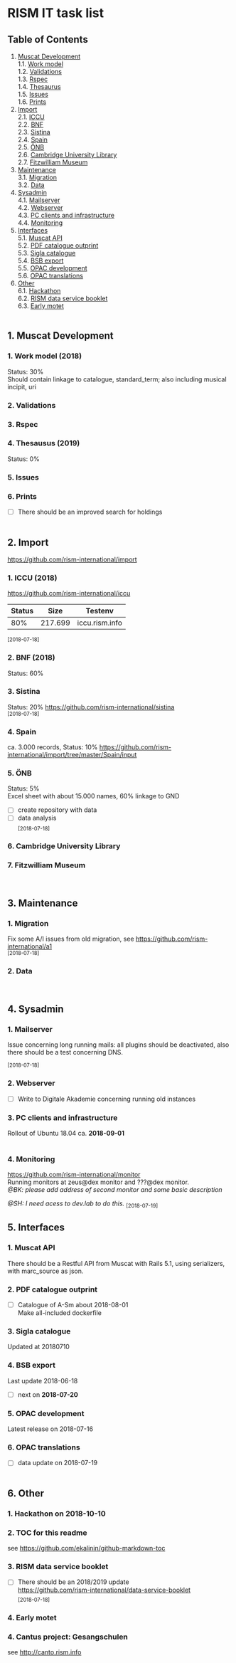 # RISM IT task list  

## Table of Contents
1. [Muscat Development](#muscat)  
    1.1. [Work model](#work)  
    1.2. [Validations](#validations)  
    1.3. [Rspec](#rspec)  
    1.4. [Thesaurus](#thesaurus)  
    1.5. [Issues](#issues)  
    1.6. [Prints](#prints)  
2. [Import](#import)  
    2.1. [ICCU](#iccu)  
    2.2. [BNF](#bnf)  
    2.3. [Sistina](#sistina)  
    2.4. [Spain](#spain)  
    2.5. [ÖNB](#oebn)  
    2.6. [Cambridge University Library](#cul)  
    2.7. [Fitzwilliam Museum](#fitzwilliam)  
3. [Maintenance](#maintenance)  
    3.1. [Migration](#migration)  
    3.2. [Data](#data)  
4. [Sysadmin](#sysadmin)  
    4.1. [Mailserver](#mailserver)  
    4.2. [Webserver](#webserver)  
    4.3. [PC clients and infrastructure](#clients)  
    4.4. [Monitoring](#clients)  
5. [Interfaces](#interfaces)  
    5.1. [Muscat API](#api)  
    5.2. [PDF catalogue outprint](#pdf)  
    5.3. [Sigla catalogue](#sigla)  
    5.4. [BSB export](#bsb)  
    5.5. [OPAC development](#opac)  
    5.6. [OPAC translations](#translation)  
6. [Other](#other)    
    6.1. [Hackathon](#hack)  
    6.2. [RISM data service booklet](#booklet)  
    6.3. [Early motet](#motet)  
&nbsp;  

## 1. Muscat Development <a name="muscat"></a>
### 1. Work model (2018)  <a name="work"></a>
Status: 30%  
Should contain linkage to catalogue, standard_term; also including musical incipit, uri

### 2. Validations  <a name="validations"></a>
### 3. Rspec  <a name="rspec"></a>
### 4. Thesausus (2019)  <a name="thesaurus"></a>
Status: 0%
### 5. Issues   <a name="issues"></a>
### 6. Prints   <a name="prints"></a>
- [ ] There should be an improved search for holdings  
&nbsp;  

## 2. Import  <a name="import"></a>
https://github.com/rism-international/import

### 1. ICCU (2018) <a name="iccu"></a>  
https://github.com/rism-international/iccu  

Status | Size |  Testenv 
--- | --- | --- |
80% | 217.699 | iccu.rism.info | 

<sub>[2018-07-18]</sub>   

### 2. BNF (2018) <a name="bnf"></a>
Status: 60%  

### 3. Sistina <a name="sistina"></a>
Status: 20%
https://github.com/rism-international/sistina  
<sub>[2018-07-18]</sub>  

### 4. Spain <a name="spain"></a>
ca. 3.000 records, Status: 10%
https://github.com/rism-international/import/tree/master/Spain/input


### 5. ÖNB <a name="oebn"></a>
Status: 5%  
Excel sheet with about 15.000 names, 60% linkage to GND  
- [ ] create repository with data  
- [ ] data analysis  
<sub>[2018-07-18]</sub>  
### 6. Cambridge University Library <a name="cul"></a>
### 7. Fitzwilliam Museum <a name="fitzwilliam"></a>
&nbsp;  


## 3. Maintenance   <a name="maintenance"></a>
### 1. Migration <a name="migration"></a>
Fix some A/I issues from old migration, see https://github.com/rism-international/a1  
<sub>[2018-07-18]</sub>   
### 2. Data <a name="data"></a>
&nbsp;  

## 4. Sysadmin   <a name="sysadmin"></a>
### 1. Mailserver <a name="mailserver"></a>
Issue concerning long running mails: all plugins should be deactivated, also there should be a test concerning DNS.  

<sub>[2018-07-18]</sub>   

### 2. Webserver <a name="webserver"></a>
- [ ] Write to Digitale Akademie concerning running old instances

### 3. PC clients and infrastructure <a name="clients"></a>
Rollout of Ubuntu 18.04 ca. **2018-09-01**  
&nbsp;  

### 4. Monitoring  <a name="clients"></a>  
https://github.com/rism-international/monitor  
Running monitors at zeus@dex monitor and ???@dex monitor.  
*@BK: please add address of second monitor and some basic description*

*@SH: I need acess to dev.lab to do this.*
<sub>[2018-07-19]</sub>   

## 5. Interfaces  <a name="interfaces"></a>
### 1. Muscat API <a name="api"></a>
There should be a Restful API from Muscat with Rails 5.1, using serializers, with marc_source as json.

### 2. PDF catalogue outprint <a name="pdf"></a>
-  [ ] Catalogue of A-Sm about 2018-08-01  
Make all-included dockerfile

### 3. Sigla catalogue <a name="sigla"></a>
Updated at 20180710  

### 4. BSB export <a name="bsb"></a>
Last update 2018-06-18
- [ ] next on **2018-07-20**

### 5. OPAC development <a name="opac"></a>
Latest release on 2018-07-16

### 6. OPAC translations <a name="translation"></a>
- [ ] data update on 2018-07-19  
&nbsp;  

## 6. Other  <a name="other"></a>
### 1. Hackathon on **2018-10-10**  <a name="hack"></a>
### 2. TOC for this readme 
see https://github.com/ekalinin/github-markdown-toc  
### 3. RISM data service booklet <a name="booklet"></a>
- [ ] There should be an 2018/2019 update   
https://github.com/rism-international/data-service-booklet  
<sub>[2018-07-18]</sub>   
### 4. Early motet <a name="motet"></a>
### 4. Cantus project: Gesangschulen <a name="motet"></a>  
see http://canto.rism.info  

